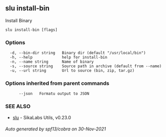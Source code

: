 ## slu install-bin

Install Binary

```
slu install-bin [flags]
```

### Options

```
  -d, --bin-dir string   Binary dir (default "/usr/local/bin")
  -h, --help             help for install-bin
  -n, --name string      Name of binary
  -s, --source string    Source path in archive (default from --name)
  -u, --url string       Url to source (bin, zip, tar.gz)
```

### Options inherited from parent commands

```
      --json   Formatu output to JSON
```

### SEE ALSO

* [slu](slu.md)	 - SikaLabs Utils, v0.23.0

###### Auto generated by spf13/cobra on 30-Nov-2021
